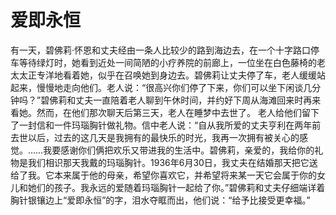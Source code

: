# 爱即永恒
有一天，碧佛莉·怀恩和丈夫经由一条人比较少的路到海边去，在一个十字路口停车等待绿灯时，她看到近处一间简陋的小疗养院的前廊上，一位坐在白色藤椅的老太太正专洋地看着她，似乎在召唤她到身边去。碧佛莉让丈夫停了车，老人缓缓站起来，慢慢地走向他们。老人说：“很高兴你们停了下来，你们可以坐下闲谈几分钟吗？”碧佛莉和丈夫一直陪着老人聊到午休时间，并约好下周从海滩回来时再来看她。然而，在他们那次聊天后第三天，老人在睡梦中去世了。 
老人给他们留下了一封信和一件玛瑙胸针做礼物。信中老人说：“自从我所爱的丈夫亨利在两年前去世以后，过去的这几天是我拥有的最快乐的时光，我再一次拥有被关心的感觉。……我要感谢你们俩把欢乐又带进我的生活中。碧佛莉，亲爱的，我给你的礼物是我们相识那天我戴的玛瑙胸针。1936年6月30日，我丈夫在结婚那天把它送给了我。它本来属于他的母亲，希望你喜欢它，并希望将来某一天它会属于你的女儿和她们的孩子。我永远的爱随着玛瑙胸针一起给了你。”碧佛莉和丈夫仔细端详着胸针银镶边上“爱即永恒”的字，泪水夺眶而出，他们说：“给予比接受更幸福。”
  